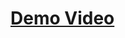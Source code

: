 # [Demo Video](!https://drive.google.com/file/d/1I1ZqmgMUT-59a_9baoe_6T1bUun5IBOO/view?usp=sharing)
